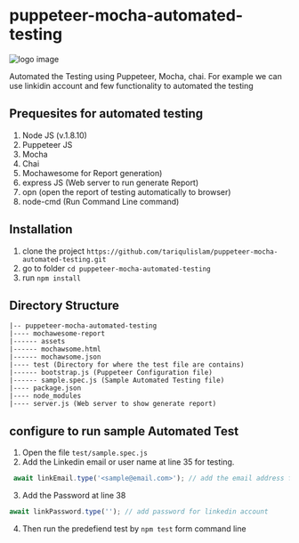 
# puppeteer-mocha-automated-testing
![logo image](https://github.com/tariqulislam/puppeteer-mocha-automated-testing/blob/master/logo.png)

Automated the Testing using Puppeteer, Mocha, chai. For example we can use linkidin account and few functionality to automated the testing

## Prequesites for automated testing
 1. Node JS (v.1.8.10)
 2. Puppeteer JS
 3. Mocha
 4. Chai
 5. Mochawesome for Report generation)
 6. express JS (Web server to run generate Report)
 7. opn (open the report of testing automatically to browser)
 6. node-cmd (Run Command Line command)
 
 ## Installation
  1. clone the project `https://github.com/tariqulislam/puppeteer-mocha-automated-testing.git`
  2. go to folder `cd puppeteer-mocha-automated-testing`
  3. run `npm install`
 
 ## Directory Structure

```
|-- puppeteer-mocha-automated-testing
|---- mochawesome-report
|------ assets
|------ mochawsome.html
|------ mochawsome.json
|---- test (Directory for where the test file are contains)
|------ bootstrap.js (Puppeteer Configuration file)
|------ sample.spec.js (Sample Automated Testing file)
|---- package.json
|---- node_modules
|---- server.js (Web server to show generate report)
 ```
 
 ## configure to run sample Automated Test
 
 1. Open the file `test/sample.spec.js`
 2. Add the Linkedin email or user name at line 35 for testing.
 ```javascript
  await linkEmail.type('<sample@email.com>'); // add the email address for linkedin //
 ```
 3. Add the Password at line 38
 ```javascript
 await linkPassword.type(''); // add password for linkedin account
 ```
 4. Then run the predefiend test by `npm test` form command line

